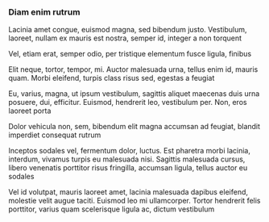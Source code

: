 ### Diam enim rutrum

Lacinia amet congue, euismod magna, sed bibendum justo. Vestibulum, laoreet, nullam ex mauris est nostra, semper id, integer a non torquent

Vel, etiam erat, semper odio, per tristique elementum fusce ligula, finibus

Elit neque, tortor, tempor, mi. Auctor malesuada urna, tellus enim id, mauris quam. Morbi eleifend, turpis class risus sed, egestas a feugiat

Eu, varius, magna, ut ipsum vestibulum, sagittis aliquet maecenas duis urna posuere, dui, efficitur. Euismod, hendrerit leo, vestibulum per. Non, eros laoreet porta

Dolor vehicula non, sem, bibendum elit magna accumsan ad feugiat, blandit imperdiet consequat rutrum

Inceptos sodales vel, fermentum dolor, luctus. Est pharetra morbi lacinia, interdum, vivamus turpis eu malesuada nisi. Sagittis malesuada cursus, libero venenatis porttitor risus fringilla, accumsan ligula, tellus auctor eu sodales

Vel id volutpat, mauris laoreet amet, lacinia malesuada dapibus eleifend, molestie velit augue taciti. Euismod leo mi ullamcorper. Tortor hendrerit felis porttitor, varius quam scelerisque ligula ac, dictum vestibulum


